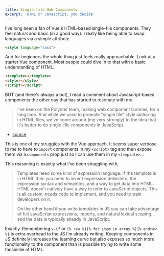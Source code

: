 ```yaml
---
title: Single-file Web Components
excerpt: 'HTML or Javascript, you decide'
---
```

I've long been a fan of Vue's HTML-based single-file components. They feel natural and basic (in a good way). I really like being able to swap languages via a simple attribute.

```html
<style language="sass">
```

And for beginners the whole thing just feels really approachable. Look at a starter Vue component. Most people could dive in to that with a basic understanding of HTML.

```html
<template></template>
<style></style>
<script></script>
```

BUT (and there's always a but), I read a comment about Javascript-based components the other day that has started to resonate with me.

> I've been on the Polymer team, making web component libraries, for a long time. And while we used to promote "single file" style authoring in HTML files, we've come around (me very strongly) to the idea that it's better to do single-file components in JavaScript.
- [source](https://news.ycombinator.com/item?id=22666536)

This is one of my struggles with the Vue approach. It seems super verbose to me to have to `import` components in my `<script>` tag and then expose them via a `components` prop just so I can use them in my `<template>`…

This reasoning is exactly what I've been struggling with,

>Templates need some kind of expression language. If the template is in HTML then you need to invent expression delimiters, the expression syntax and semantics, and a way to get data into HTML: HTML doesn't natively have a way to refer to JavaScript objects. This is all custom, needs code to implement, and you need to train developers on it.
>
>On the other hand if you write templates in JS you can take advantage of full JavaScript expressions, imports, and natural lexical scoping... and the data is typically already in JavaScript.

Exactly. Remembering `v-if` or `{% raw %}{% for item in array %}{% endraw %}` is extra overhead to the JS I'm already writing. Keeping components in JS definitely increases the learning curve but also exposes so much more functionality to the component than is possible trying to write some facsimilie of HTML.
